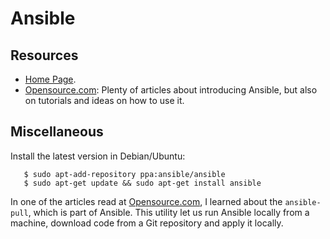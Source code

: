 Ansible
=======

Resources
---------

 - [Home Page](https://www.ansible.com/).
 - [Opensource.com](https://opensource.com/):
   Plenty of articles about introducing Ansible, but also on tutorials and
   ideas on how to use it.


Miscellaneous
-------------

Install the latest version in Debian/Ubuntu:

```
   $ sudo apt-add-repository ppa:ansible/ansible
   $ sudo apt-get update && sudo apt-get install ansible
```

In one of the articles read at [Opensource.com][1], I learned about the
`ansible-pull`, which is part of Ansible.  This utility let us run Ansible
locally from a machine, download code from a Git repository and apply it
locally.


[1]:	https://opensource.com/article/18/3/manage-workstation-ansible
